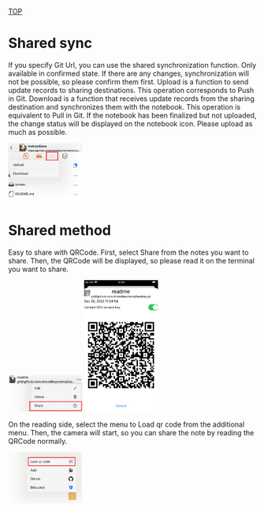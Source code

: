 [TOP](/document/iphone/topmenu.md)

# Shared sync

If you specify Git Url, you can use the shared synchronization function.
Only available in confirmed state. If there are any changes, synchronization will not be possible, so please confirm them first.
Upload is a function to send update records to sharing destinations. This operation corresponds to Push in Git.
Download is a function that receives update records from the sharing destination and synchronizes them with the notebook. This operation is equivalent to Pull in Git.
If the notebook has been finalized but not uploaded, the change status will be displayed on the notebook icon.
Please upload as much as possible.

<img src="/screen/iphone/shared1.jpg" width="150" />


# Shared method

Easy to share with QRCode.
First, select Share from the notes you want to share.
Then, the QRCode will be displayed, so please read it on the terminal you want to share.

<img src="/screen/iphone/shared2.jpg" width="150" />
<img src="/screen/iphone/shared3.jpg" width="150" />

On the reading side, select the menu to Load qr code from the additional menu.
Then, the camera will start, so you can share the note by reading the QRCode normally.

<img src="/screen/iphone/shared4.jpg" width="150" />
